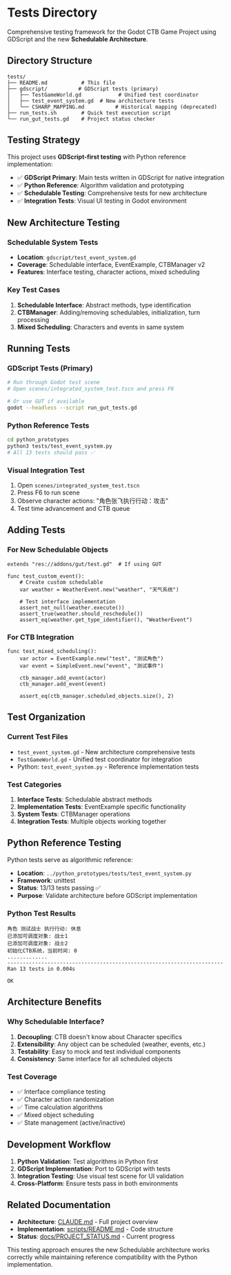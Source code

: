 # Tests Directory

Comprehensive testing framework for the Godot CTB Game Project using GDScript and the new **Schedulable Architecture**.

## Directory Structure

```
tests/
├── README.md           # This file
├── gdscript/          # GDScript tests (primary)
│   ├── TestGameWorld.gd            # Unified test coordinator
│   ├── test_event_system.gd  # New architecture tests
│   └── CSHARP_MAPPING.md          # Historical mapping (deprecated)
├── run_tests.sh        # Quick test execution script
└── run_gut_tests.gd    # Project status checker
```

## Testing Strategy

This project uses **GDScript-first testing** with Python reference implementation:

- ✅ **GDScript Primary**: Main tests written in GDScript for native integration
- ✅ **Python Reference**: Algorithm validation and prototyping
- ✅ **Schedulable Testing**: Comprehensive tests for new architecture
- ✅ **Integration Tests**: Visual UI testing in Godot environment

## New Architecture Testing

### Schedulable System Tests
- **Location**: `gdscript/test_event_system.gd`
- **Coverage**: Schedulable interface, EventExample, CTBManager v2
- **Features**: Interface testing, character actions, mixed scheduling

### Key Test Cases
1. **Schedulable Interface**: Abstract methods, type identification
3. **CTBManager**: Adding/removing schedulables, initialization, turn processing
4. **Mixed Scheduling**: Characters and events in same system

## Running Tests

### GDScript Tests (Primary)
```bash
# Run through Godot test scene
# Open scenes/integrated_system_test.tscn and press F6

# Or use GUT if available
godot --headless --script run_gut_tests.gd
```

### Python Reference Tests
```bash
cd python_prototypes
python3 tests/test_event_system.py
# All 13 tests should pass ✅
```

### Visual Integration Test
1. Open `scenes/integrated_system_test.tscn`
2. Press F6 to run scene
3. Observe character actions: "角色张飞执行行动：攻击"
4. Test time advancement and CTB queue

## Adding Tests

### For New Schedulable Objects
```gdscript
extends "res://addons/gut/test.gd"  # If using GUT

func test_custom_event():
    # Create custom schedulable
    var weather = WeatherEvent.new("weather", "天气系统")

    # Test interface implementation
    assert_not_null(weather.execute())
    assert_true(weather.should_reschedule())
    assert_eq(weather.get_type_identifier(), "WeatherEvent")
```

### For CTB Integration
```gdscript
func test_mixed_scheduling():
    var actor = EventExample.new("test", "测试角色")
    var event = SimpleEvent.new("event", "测试事件")

    ctb_manager.add_event(actor)
    ctb_manager.add_event(event)

    assert_eq(ctb_manager.scheduled_objects.size(), 2)
```

## Test Organization

### Current Test Files
- `test_event_system.gd` - New architecture comprehensive tests
- `TestGameWorld.gd` - Unified test coordinator for integration
- Python: `test_event_system.py` - Reference implementation tests

### Test Categories
1. **Interface Tests**: Schedulable abstract methods
2. **Implementation Tests**: EventExample specific functionality
3. **System Tests**: CTBManager operations
4. **Integration Tests**: Multiple objects working together

## Python Reference Testing

Python tests serve as algorithmic reference:
- **Location**: `../python_prototypes/tests/test_event_system.py`
- **Framework**: unittest
- **Status**: 13/13 tests passing ✅
- **Purpose**: Validate architecture before GDScript implementation

### Python Test Results
```
角色 测试战士 执行行动: 休息
已添加可调度对象: 战士1
已添加可调度对象: 战士2
初始化CTB系统，当前时间: 0
.............
----------------------------------------------------------------------
Ran 13 tests in 0.004s

OK
```

## Architecture Benefits

### Why Schedulable Interface?
1. **Decoupling**: CTB doesn't know about Character specifics
2. **Extensibility**: Any object can be scheduled (weather, events, etc.)
3. **Testability**: Easy to mock and test individual components
4. **Consistency**: Same interface for all scheduled objects

### Test Coverage
- ✅ Interface compliance testing
- ✅ Character action randomization
- ✅ Time calculation algorithms
- ✅ Mixed object scheduling
- ✅ State management (active/inactive)

## Development Workflow

1. **Python Validation**: Test algorithms in Python first
2. **GDScript Implementation**: Port to GDScript with tests
3. **Integration Testing**: Use visual test scene for UI validation
4. **Cross-Platform**: Ensure tests pass in both environments

## Related Documentation

- **Architecture**: [CLAUDE.md](../CLAUDE.md) - Full project overview
- **Implementation**: [scripts/README.md](../scripts/README.md) - Code structure
- **Status**: [docs/PROJECT_STATUS.md](../docs/PROJECT_STATUS.md) - Current progress

This testing approach ensures the new Schedulable architecture works correctly while maintaining reference compatibility with the Python implementation.
